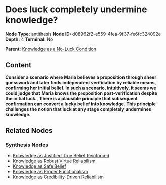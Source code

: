 # Does luck completely undermine knowledge?

**Node Type:** antithesis
**Node ID:** d08962f2-e559-4fea-9f37-fe6fc324092e
**Depth:** 4
**Terminal:** No

**Parent:** [Knowledge as a No-Luck Condition](knowledge-as-a-no-luck-condition-synthesis-1e4ea7a1-f11b-4d1d-9337-dcc437e907d4.md)

## Content

**Consider a scenario where Maria believes a proposition through sheer guesswork and later finds independent verification by reliable means, confirming her initial belief. In such a scenario, intuitively, it seems we could judge that Maria knows the proposition post-verification despite the initial luck.**, **There is a plausible principle that subsequent confirmation can convert a lucky belief into knowledge. This principle challenges the notion that luck at any stage completely undermines knowledge.**

## Related Nodes

### Synthesis Nodes

- [Knowledge as Justified True Belief Reinforced](knowledge-as-justified-true-belief-reinforced-synthesis-9ce4fa93-9f37-4ee1-bde5-323c06eda740.md)
- [Knowledge as Robust Virtue Reliabilism](knowledge-as-robust-virtue-reliabilism-synthesis-208aa692-47ad-496d-b840-0a7e9a604fa0.md)
- [Knowledge as Safe Belief](knowledge-as-safe-belief-synthesis-b21ca2d9-16ad-4952-b2e4-729ac3668067.md)
- [Knowledge as Proper Functionalism](knowledge-as-proper-functionalism-synthesis-4507e6ed-fd94-4b1a-a079-2e1c0495dec3.md)
- [Knowledge as Credibility-Driven Reliabilism](knowledge-as-credibility-driven-reliabilism-synthesis-cd3b42ea-136a-47b7-a5c6-3722f45e8f91.md)
